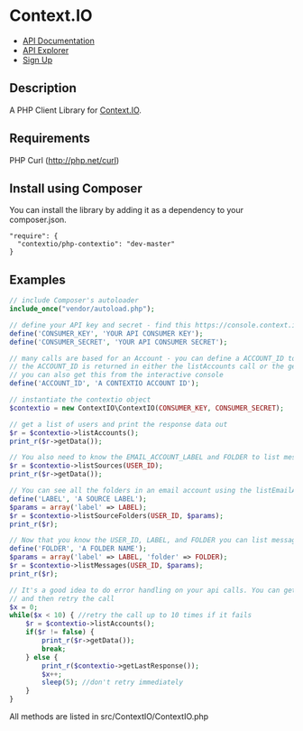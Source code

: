 # Context.IO

* [API Documentation](http://context.io/docs/2.0/)
* [API Explorer](https://console.context.io/#explore)
* [Sign Up](http://context.io)

## Description

A PHP Client Library for [Context.IO](http://context.io). 

## Requirements

PHP Curl (http://php.net/curl)

## Install using Composer

You can install the library by adding it as a dependency to your composer.json.

```
"require": {
  "contextio/php-contextio": "dev-master"
}
```

## Examples

```php
// include Composer's autoloader
include_once("vendor/autoload.php");

// define your API key and secret - find this https://console.context.io/#settings
define('CONSUMER_KEY', 'YOUR API CONSUMER KEY');
define('CONSUMER_SECRET', 'YOUR API CONSUMER SECRET');

// many calls are based for an Account - you can define a ACCOUNT_ID to make these calls
// the ACCOUNT_ID is returned in either the listAccounts call or the getAccount call
// you can also get this from the interactive console
define('ACCOUNT_ID', 'A CONTEXTIO ACCOUNT ID');

// instantiate the contextio object
$contextio = new ContextIO\ContextIO(CONSUMER_KEY, CONSUMER_SECRET);

// get a list of users and print the response data out
$r = $contextio->listAccounts();
print_r($r->getData());

// You also need to know the EMAIL_ACCOUNT_LABEL and FOLDER to list messages.
$r = $contextio->listSources(USER_ID);
print_r($r->getData());

// You can see all the folders in an email account using the listEmailAccountFolders method
define('LABEL', 'A SOURCE LABEL');
$params = array('label' => LABEL);
$r = $contextio->listSourceFolders(USER_ID, $params);
print_r($r);

// Now that you know the USER_ID, LABEL, and FOLDER you can list messages
define('FOLDER', 'A FOLDER NAME');
$params = array('label' => LABEL, 'folder' => FOLDER);
$r = $contextio->listMessages(USER_ID, $params);
print_r($r);

// It's a good idea to do error handling on your api calls. You can get the last error response from the client,
// and then retry the call
$x = 0;
while($x < 10) { //retry the call up to 10 times if it fails
	$r = $contextio->listAccounts();
	if($r != false) {
		print_r($r->getData());
		break;
	} else {
		print_r($contextio->getLastResponse());
		$x++;
		sleep(5); //don't retry immediately
	}
}

```

All methods are listed in src/ContextIO/ContextIO.php